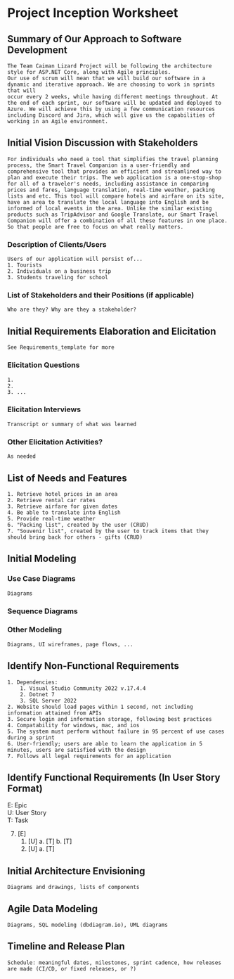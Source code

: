 Project Inception Worksheet
=====================================

## Summary of Our Approach to Software Development
    The Team Caiman Lizard Project will be following the architecture style for ASP.NET Core, along with Agile principles.
    Our use of scrum will mean that we will build our software in a dynamic and iterative approach. We are choosing to work in sprints that will
    occur every 2 weeks, while having different meetings throughout. At the end of each sprint, our software will be updated and deployed to Azure. We will achieve this by using a few communication resources including Discord and Jira, which will give us the capabilities of working in an Agile environment.

## Initial Vision Discussion with Stakeholders
    For individuals who need a tool that simplifies the travel planning process, the Smart Travel Companion is a user-friendly and comprehensive tool that provides an efficient and streamlined way to plan and execute their trips. The web application is a one-stop-shop for all of a traveler's needs, including assistance in comparing prices and fares, language translation, real-time weather, packing lists and etc. This tool will compare hotels and airfare on its site, have an area to translate the local language into English and be informed of local events in the area. Unlike the similar existing products such as TripAdvisor and Google Translate, our Smart Travel Companion will offer a combination of all these features in one place. So that people are free to focus on what really matters.

### Description of Clients/Users
    Users of our application will persist of... 
    1. Tourists
    2. Individuals on a business trip
    3. Students traveling for school

### List of Stakeholders and their Positions (if applicable)
    Who are they? Why are they a stakeholder?

## Initial Requirements Elaboration and Elicitation
    See Requirements_template for more

### Elicitation Questions
    1. 
    2.
    3. ...

### Elicitation Interviews
    Transcript or summary of what was learned

### Other Elicitation Activities?
    As needed

## List of Needs and Features
    1. Retrieve hotel prices in an area
    2. Retrieve rental car rates
    3. Retrieve airfare for given dates
    4. Be able to translate into English
    5. Provide real-time weather
    6. "Packing list", created by the user (CRUD)
    7. "Souvenir list", created by the user to track items that they should bring back for others - gifts (CRUD)

## Initial Modeling

### Use Case Diagrams
    Diagrams

### Sequence Diagrams

### Other Modeling
    Diagrams, UI wireframes, page flows, ...

## Identify Non-Functional Requirements
    1. Dependencies:
        1. Visual Studio Community 2022 v.17.4.4
        2. Dotnet 7
        3. SQL Server 2022
    2. Website should load pages within 1 second, not including information attained from APIs
    3. Secure login and information storage, following best practices
    4. Compatability for windows, mac, and ios
    5. The system must perform without failure in 95 percent of use cases during a sprint
    6. User-friendly; users are able to learn the application in 5 minutes, users are satisfied with the design
    7. Follows all legal requirements for an application

## Identify Functional Requirements (In User Story Format)

E: Epic  
U: User Story  
T: Task  

7. [E] 
    1. [U]
        a. [T]
        b. [T]
    2. [U]
        a. [T]

## Initial Architecture Envisioning
    Diagrams and drawings, lists of components

## Agile Data Modeling
    Diagrams, SQL modeling (dbdiagram.io), UML diagrams

## Timeline and Release Plan
    Schedule: meaningful dates, milestones, sprint cadence, how releases are made (CI/CD, or fixed releases, or ?)